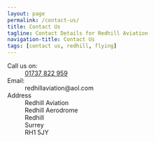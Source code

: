 ```yaml
---
layout: page
permalink: /contact-us/
title: Contact Us
tagline: Contact Details for Redhill Aviation
navigation-title: Contact Us
tags: [contact us, redhill, flying]
---
```


<dl>
   <dt>Call us on:</dt>
   <dd><a href="tel:01737822959">01737 822 959</a></dd>
   <dt>Email:</dt>
   <dd>redhillaviation@aol.com</dd>
   <dt>Address</dt>
   <dd>Redhill Aviation</dd>
   <dd>Redhill Aerodrome</dd>
   <dd>Redhill</dd>
   <dd>Surrey</dd>
   <dd>RH1 5JY</dd>
</dl>


